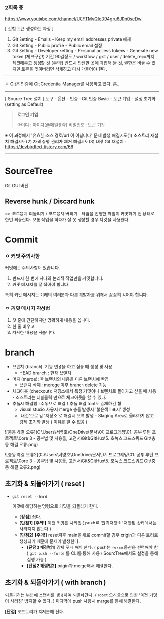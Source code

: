 ### 2회독 중

https://www.youtube.com/channel/UCFTMvQIeO94gru6JDn0seDw



[ 깃헙 토큰 생성하는 과정 ]

1. Git Setting - Emails - Keep my email addresses private 해제
2. Git Setting - Public profile - Public email 설정
3. Git Setting - Developer setting - Personal access tokens - Generate new token
   (체크구간!) 기간 90일정도 / workflow / gist / user / delete_repo까지 체크해주고 생성할 것
   (주의!) 반드시 안전한 곳에 기입해 둘 것, 권한은 바꿀 수 있지만 토큰을 잊어버리면 삭제하고 다시 만들어야 한다.

---

ㅇ Git은 인증에 Git Credential Manager를 사용하고 있다. 흠..

---

[ Source Tree 설치 ]
도구 - 옵션 - 인증 - Git 인증 Basic - 토큰 기입 - 설정 초기화(setting as Default)

> **로그인 기입**
>
> 아이디     : 아이디(@메일생략)
> 비밀번호 : 토큰 기입

※ 이 과정에서 '유효한 소스 경로/url 이 아닙니다' 문제 발생
해결시도(1) 소스트리 재설치
해결시도(2) 자격 증명 관리자 제거
해결시도(3) 내장 Git 재설치 - https://devbirdfeet.tistory.com/66

---





# SourceTree

Git GUI 버전


## Reverse hunk / Discard hunk

=> 코드뭉치 되돌리기 /  코드뭉치 버리기  -  작업을 진행한 파일이 커밋하기 전 상태로 한번 되돌린다. 보통 작업을 하다가 잘 못 생성할 경우 이것을 사용한다.





# Commit

### ㅇ 커밋 주의사항

커밋에는 주의사항이 있습니다.

1. 반드시 한 번에 하나의 논리적 작업만을 커밋합니다.
2. 커밋 메시지를 잘 적어야 합니다.

특히 커밋 메시지는 미래의 여러분과 다른 개발자를 위해서 꼼꼼히 적어야 합니다.



### ㅇ 커밋 메시지 작성법

1. 첫 줄에 간단하지만 명확하게 내용을 씁니다.
2. 한 줄 비우고
3. 자세한 내용을 적습니다.





# branch

- 브랜치 (branch): 기능 변경을 하고 싶을 때 생성 및 사용
  - HEAD branch : 현재 브랜치
- 머지 (merge): 한 브랜치의 내용을 다른 브랜치에 반영
  - 브랜치 삭제 : merege 이후 branch delete 가능
- 체크아웃 (checkout): 저장소에서 특정 커밋이나 브랜치로 돌아가고 싶을 때 사용 - 소스트리는 더블클릭 만으로 체크아웃을 할 수 있다.
- 충돌시 해결법 : 수동으로 해결 ( 충돌 해결 tool도 존재하긴 함 )
  - visual studio 사용시 merge 충돌 발생시 '붉은색 ! 표시' 생성 
  - '내것'으로 및 '저장소'로 해결시 오류 발생 - Staging Area로 올라가지 않고 강제 초기화 발생 ( 이유를 알 수 없음 )

![충동 해결 오류](C:\Users\서영호\OneDrive\문서\07. 프로그래밍\01. 공부 루틴 프로젝트\Core 3 - 공부법 및 사용툴, 고전서\Git&GitHub\5. 호눅스 코드스쿼드 Git\충동 해결 오류.png)

![충동 해결 오류2](C:\Users\서영호\OneDrive\문서\07. 프로그래밍\01. 공부 루틴 프로젝트\Core 3 - 공부법 및 사용툴, 고전서\Git&GitHub\5. 호눅스 코드스쿼드 Git\충동 해결 오류2.png)





## 초기화 & 되돌아가기 ( reset )

- ```
  git reset --hard
  ```

   이것에 해당하는 명령으로 커밋을 되돌리기 한다.

   * **[장점]** 쉽다.
  * **[단점1]** **[주의!]** 이전 커밋은 사라짐 ( push로 '원격저장소' 저장된 상태에서는 사라지지 않는다 )
  * **[단점2]** **[주의!]** reset이후 main을 새로 commit할 경우 origin과 다른 트리로 생성되기 때문에 문제가 발생한다.
    * **[단점2 해결법1]** 강제 푸시 해야 한다.  ( push는 `force` 옵션을 선택해야 함 )
          `git push --force` 를 CLI를 통해 사용 ( SourcTree에서도 설정을 통해 실행 가능 )
    * **[단점2 해결법2]** origin과 merge해서 해결한다.





## 초기화 & 되돌아가기 ( with branch )

되돌가려는 부분에 브랜치를 생성하여 되돌아간다. ( reset 오사용으로 인한 '이전 커밋이 사라짐' 방지할 수 있다. )
마지막에 push 사용시 merge를 통해 해결한다.

**[단점]** 코드트리가 지저분해 진다.
